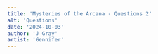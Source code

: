 ```yaml
---
title: 'Mysteries of the Arcana - Questions 2'
alt: 'Questions'
date: '2024-10-03'
author: 'J Gray'
artist: 'Gennifer'
---
```

